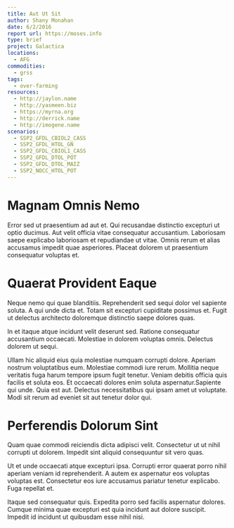 ```yaml
---
title: Aut Ut Sit
author: Shany Monahan
date: 6/2/2016
report url: https://moses.info
type: brief
project: Galactica
locations:
  - AFG
commodities:
  - grss
tags:
  - over-farming
resources:
  - http://jaylon.name
  - http://yasmeen.biz
  - https://myrna.org
  - http://derrick.name
  - http://imogene.name
scenarios:
  - SSP2_GFDL_CBIOL2_CASS
  - SSP2_GFDL_HTOL_GN
  - SSP2_GFDL_CBIOL1_CASS
  - SSP2_GFDL_DTOL_POT
  - SSP2_GFDL_DTOL_MAIZ
  - SSP2_NOCC_HTOL_POT
---
```

# Magnam Omnis Nemo
Error sed ut praesentium ad aut et. Qui recusandae distinctio excepturi ut optio ducimus. Aut velit officia vitae consequatur accusantium. Laboriosam saepe explicabo laboriosam et repudiandae ut vitae. Omnis rerum et alias accusamus impedit quae asperiores. Placeat dolorem ut praesentium consequatur voluptas et.

# Quaerat Provident Eaque
Neque nemo qui quae blanditiis. Reprehenderit sed sequi dolor vel sapiente soluta. A qui unde dicta et. Totam sit excepturi cupiditate possimus et. Fugit ut delectus architecto doloremque distinctio saepe dolores quas.
 In et itaque atque incidunt velit deserunt sed. Ratione consequatur accusantium occaecati. Molestiae in dolorem voluptas omnis. Delectus dolorem ut sequi.
 Ullam hic aliquid eius quia molestiae numquam corrupti dolore. Aperiam nostrum voluptatibus eum. Molestiae commodi iure rerum. Mollitia neque veritatis fuga harum tempore ipsum fugit tenetur. Veniam debitis officia quis facilis et soluta eos. Et occaecati dolores enim soluta aspernatur.Sapiente qui unde. Quia est aut. Delectus necessitatibus qui ipsam amet ut voluptate. Modi sit rerum ad eveniet sit aut tenetur dolor qui.

# Perferendis Dolorum Sint
Quam quae commodi reiciendis dicta adipisci velit. Consectetur ut ut nihil corrupti ut dolorem. Impedit sint aliquid consequuntur sit vero quas.
 Ut et unde occaecati atque excepturi ipsa. Corrupti error quaerat porro nihil aperiam veniam id reprehenderit. A autem ex aspernatur eos voluptas voluptas est. Consectetur eos iure accusamus pariatur tenetur explicabo. Fuga repellat et.
 Itaque sed consequatur quis. Expedita porro sed facilis aspernatur dolores. Cumque minima quae excepturi est quia incidunt aut dolore suscipit. Impedit id incidunt ut quibusdam esse nihil nisi.
